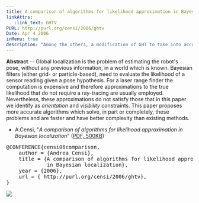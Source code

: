 ```yaml
---
title: A comparison of algorithms for likelihood approximation in Bayesian localization
linkAttrs:
   :link_text: GHTV
PURL: http://purl.org/censi/2006/ghtv
Date: Apr 4 2006
inMenu: true
description: "Among the others, a modification of GHT to take into account visibility constraints."
---
```


**Abstract** -- 
Global localization is the problem of estimating the robot's pose,
without any previous information, in a world which is known.
Bayesian filters (either grid- or particle-based), need
to evaluate  the likelihood of a sensor reading given a pose hypothesis.
For a laser range finder the computation is expensive and therefore approximations
to the true likelihood that do not require a ray-tracing are usually employed.
Nevertheless, these approximations do not satisfy those that in  this paper
we identify as *orientation* and *visibility*
constraints. This paper proposes more accurate algorithms which solve, 
in part or completely, these
problems and are faster and have better complexity than existing methods.

- A.Censi, "*A comparison of algorithms for likelihood approximation in Bayesian localization*" 
  ([PDF, 500KB][pdf])

<pre class="bib bib2">
@CONFERENCE{censi06comparison,
    author = {Andrea Censi},
    title = {A comparison of algorithms for likelihood approximation 
             in Bayesian localization},
    year = {2006},
    url = { http://purl.org/censi/2006/ghtv},
}
</pre>

<img src="paper_ghtv_big.png"/>


[pdf]: http://purl.org/censi/research/2006-draft-acomparison.pdf 
